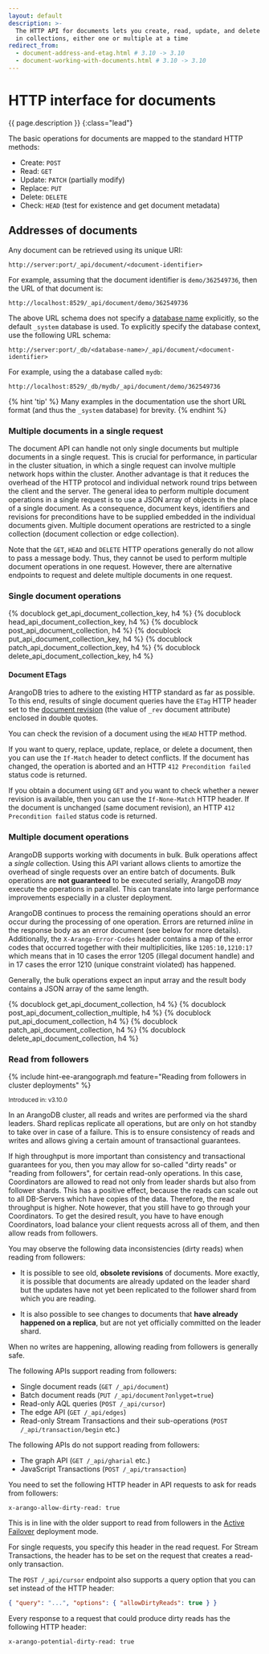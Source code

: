 ```yaml
---
layout: default
description: >-
  The HTTP API for documents lets you create, read, update, and delete documents
  in collections, either one or multiple at a time
redirect_from:
  - document-address-and-etag.html # 3.10 -> 3.10
  - document-working-with-documents.html # 3.10 -> 3.10
---
```

# HTTP interface for documents

{{ page.description }}
{:class="lead"}

The basic operations for documents are mapped to the standard HTTP methods:

- Create: `POST`
- Read: `GET`
- Update: `PATCH` (partially modify)
- Replace: `PUT`
- Delete: `DELETE`
- Check: `HEAD` (test for existence and get document metadata)

## Addresses of documents

Any document can be retrieved using its unique URI:

```
http://server:port/_api/document/<document-identifier>
```

For example, assuming that the document identifier is `demo/362549736`, then the URL
of that document is:

```
http://localhost:8529/_api/document/demo/362549736
```

The above URL schema does not specify a [database name](../data-modeling-databases.html#database-names)
explicitly, so the default `_system` database is used. To explicitly specify the
database context, use the following URL schema:

```
http://server:port/_db/<database-name>/_api/document/<document-identifier>
```

For example, using the a database called `mydb`:

```
http://localhost:8529/_db/mydb/_api/document/demo/362549736
```

{% hint 'tip' %}
Many examples in the documentation use the short URL format (and thus the
`_system` database) for brevity.
{% endhint %}

### Multiple documents in a single request

The document API can handle not only single documents but multiple documents in
a single request. This is crucial for performance, in particular in the cluster
situation, in which a single request can involve multiple network hops
within the cluster. Another advantage is that it reduces the overhead of
the HTTP protocol and individual network round trips between the client
and the server. The general idea to perform multiple document operations
in a single request is to use a JSON array of objects in the place of a
single document. As a consequence, document keys, identifiers and revisions
for preconditions have to be supplied embedded in the individual documents
given. Multiple document operations are restricted to a single collection
(document collection or edge collection).

<!-- TODO: The spec has been changed long ago and payloads are allowed, but there is still a lot of incompatible software -->
Note that the `GET`, `HEAD` and `DELETE` HTTP operations generally do
not allow to pass a message body. Thus, they cannot be used to perform
multiple document operations in one request. However, there are alternative
endpoints to request and delete multiple documents in one request.

### Single document operations

{% docublock get_api_document_collection_key, h4 %}
{% docublock head_api_document_collection_key, h4 %}
{% docublock post_api_document_collection, h4 %}
{% docublock put_api_document_collection_key, h4 %}
{% docublock patch_api_document_collection_key, h4 %}
{% docublock delete_api_document_collection_key, h4 %}

#### Document ETags

ArangoDB tries to adhere to the existing HTTP standard as far as
possible. To this end, results of single document queries have the `ETag`
HTTP header set to the [document revision](../data-modeling-documents.html#document-revisions)
(the value of `_rev` document attribute) enclosed in double quotes.

You can check the revision of a document using the `HEAD` HTTP method.

If you want to query, replace, update, replace, or delete a document, then you
can use the `If-Match` header to detect conflicts. If the document has changed,
the operation is aborted and an HTTP `412 Precondition failed` status code is
returned.

If you obtain a document using `GET` and you want to check whether a newer
revision is available, then you can use the `If-None-Match` HTTP header. If the
document is unchanged (same document revision), an HTTP `412 Precondition failed`
status code is returned.

### Multiple document operations

ArangoDB supports working with documents in bulk. Bulk operations affect a
*single* collection. Using this API variant allows clients to amortize the
overhead of single requests over an entire batch of documents. Bulk operations
are **not guaranteed** to be executed serially, ArangoDB _may_ execute the
operations in parallel. This can translate into large performance improvements
especially in a cluster deployment.

ArangoDB continues to process the remaining operations should an error
occur during the processing of one operation. Errors are returned _inline_ in
the response body as an error document (see below for more details).
Additionally, the `X-Arango-Error-Codes` header contains a map of the
error codes that occurred together with their multiplicities, like
`1205:10,1210:17` which means that in 10 cases the error 1205
(illegal document handle) and in 17 cases the error 1210
(unique constraint violated) has happened.

Generally, the bulk operations expect an input array and the result body
contains a JSON array of the same length.

{% docublock get_api_document_collection, h4 %}
{% docublock post_api_document_collection_multiple, h4 %}
{% docublock put_api_document_collection, h4 %}
{% docublock patch_api_document_collection, h4 %}
{% docublock delete_api_document_collection, h4 %}

### Read from followers

{% include hint-ee-arangograph.md feature="Reading from followers in cluster deployments" %}

<small>Introduced in: v3.10.0</small>

In an ArangoDB cluster, all reads and writes are performed via
the shard leaders. Shard replicas replicate all operations, but are
only on hot standby to take over in case of a failure. This is to ensure
consistency of reads and writes and allows giving a certain amount of
transactional guarantees.

If high throughput is more important than consistency and transactional
guarantees for you, then you may allow for so-called "dirty reads" or
"reading from followers", for certain read-only operations. In this case,
Coordinators are allowed to read not only from
leader shards but also from follower shards. This has a positive effect,
because the reads can scale out to all DB-Servers which have copies of
the data. Therefore, the read throughput is higher. Note however, that you
still have to go through your Coordinators. To get the desired result, you
have to have enough Coordinators, load balance your client requests
across all of them, and then allow reads from followers.

You may observe the following data inconsistencies (dirty reads) when
reading from followers:

- It is possible to see old, **obsolete revisions** of documents. More
  exactly, it is possible that documents are already updated on the leader shard
  but the updates have not yet been replicated to the follower shard
  from which you are reading.

- It is also possible to see changes to documents that
  **have already happened on a replica**, but are not yet officially
  committed on the leader shard.

When no writes are happening, allowing reading from followers is generally safe.

The following APIs support reading from followers:

- Single document reads (`GET /_api/document`)
- Batch document reads (`PUT /_api/document?onlyget=true`)
- Read-only AQL queries (`POST /_api/cursor`)
- The edge API (`GET /_api/edges`)
- Read-only Stream Transactions and their sub-operations
  (`POST /_api/transaction/begin` etc.)

The following APIs do not support reading from followers:

- The graph API (`GET /_api/gharial` etc.)
- JavaScript Transactions (`POST /_api/transaction`)

You need to set the following HTTP header in API requests to ask for reads
from followers:

```
x-arango-allow-dirty-read: true
```

This is in line with the older support to read from followers in the
[Active Failover](../architecture-deployment-modes-active-failover.html#reading-from-followers)
deployment mode.

For single requests, you specify this header in the read request.
For Stream Transactions, the header has to be set on the request that
creates a read-only transaction.

The `POST /_api/cursor` endpoint also supports a query option that you can set
instead of the HTTP header:

```json
{ "query": "...", "options": { "allowDirtyReads": true } }
```

Every response to a request that could produce dirty reads has
the following HTTP header:

```
x-arango-potential-dirty-read: true
```
